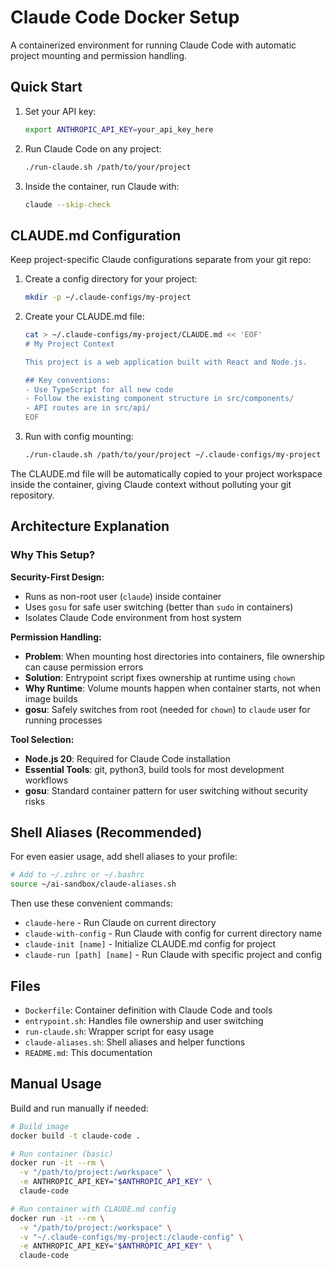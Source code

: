 # Claude Code Docker Setup

A containerized environment for running Claude Code with automatic project mounting and permission handling.

## Quick Start

1. Set your API key:
   ```bash
   export ANTHROPIC_API_KEY=your_api_key_here
   ```

2. Run Claude Code on any project:
   ```bash
   ./run-claude.sh /path/to/your/project
   ```

3. Inside the container, run Claude with:
   ```bash
   claude --skip-check
   ```

## CLAUDE.md Configuration

Keep project-specific Claude configurations separate from your git repo:

1. Create a config directory for your project:
   ```bash
   mkdir -p ~/.claude-configs/my-project
   ```

2. Create your CLAUDE.md file:
   ```bash
   cat > ~/.claude-configs/my-project/CLAUDE.md << 'EOF'
   # My Project Context
   
   This project is a web application built with React and Node.js.
   
   ## Key conventions:
   - Use TypeScript for all new code
   - Follow the existing component structure in src/components/
   - API routes are in src/api/
   EOF
   ```

3. Run with config mounting:
   ```bash
   ./run-claude.sh /path/to/your/project ~/.claude-configs/my-project
   ```

The CLAUDE.md file will be automatically copied to your project workspace inside the container, giving Claude context without polluting your git repository.

## Architecture Explanation

### Why This Setup?

**Security-First Design:**
- Runs as non-root user (`claude`) inside container
- Uses `gosu` for safe user switching (better than `sudo` in containers)
- Isolates Claude Code environment from host system

**Permission Handling:**
- **Problem**: When mounting host directories into containers, file ownership can cause permission errors
- **Solution**: Entrypoint script fixes ownership at runtime using `chown` 
- **Why Runtime**: Volume mounts happen when container starts, not when image builds
- **gosu**: Safely switches from root (needed for `chown`) to `claude` user for running processes

**Tool Selection:**
- **Node.js 20**: Required for Claude Code installation
- **Essential Tools**: git, python3, build tools for most development workflows  
- **gosu**: Standard container pattern for user switching without security risks

## Shell Aliases (Recommended)

For even easier usage, add shell aliases to your profile:

```bash
# Add to ~/.zshrc or ~/.bashrc
source ~/ai-sandbox/claude-aliases.sh
```

Then use these convenient commands:
- `claude-here` - Run Claude on current directory
- `claude-with-config` - Run Claude with config for current directory name
- `claude-init [name]` - Initialize CLAUDE.md config for project
- `claude-run [path] [name]` - Run Claude with specific project and config

## Files

- `Dockerfile`: Container definition with Claude Code and tools
- `entrypoint.sh`: Handles file ownership and user switching
- `run-claude.sh`: Wrapper script for easy usage
- `claude-aliases.sh`: Shell aliases and helper functions
- `README.md`: This documentation

## Manual Usage

Build and run manually if needed:

```bash
# Build image
docker build -t claude-code .

# Run container (basic)
docker run -it --rm \
  -v "/path/to/project:/workspace" \
  -e ANTHROPIC_API_KEY="$ANTHROPIC_API_KEY" \
  claude-code

# Run container with CLAUDE.md config
docker run -it --rm \
  -v "/path/to/project:/workspace" \
  -v "~/.claude-configs/my-project:/claude-config" \
  -e ANTHROPIC_API_KEY="$ANTHROPIC_API_KEY" \
  claude-code
```
